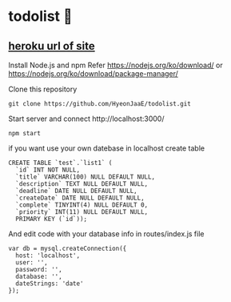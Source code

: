 # todolist 🐳 

## [heroku url of site](https://hyeonjaae1.herokuapp.com)

Install Node.js and npm
Refer https://nodejs.org/ko/download/ or https://nodejs.org/ko/download/package-manager/

Clone this repository
```
git clone https://github.com/HyeonJaaE/todolist.git
```

Start server and connect http://localhost:3000/
```
npm start
```

if you want use your own datebase in localhost create table 
```
CREATE TABLE `test`.`list1` (
  `id` INT NOT NULL,
  `title` VARCHAR(100) NULL DEFAULT NULL,
  `description` TEXT NULL DEFAULT NULL,
  `deadline` DATE NULL DEFAULT NULL,
  `createDate` DATE NULL DEFAULT NULL,
  `complete` TINYINT(4) NULL DEFAULT 0,
  `priority` INT(11) NULL DEFAULT NULL,
  PRIMARY KEY (`id`));
```

And edit code with your database info in routes/index.js file
```
var db = mysql.createConnection({
  host: 'localhost',
  user: '',
  password: '',
  database: '',
  dateStrings: 'date'
});
```


